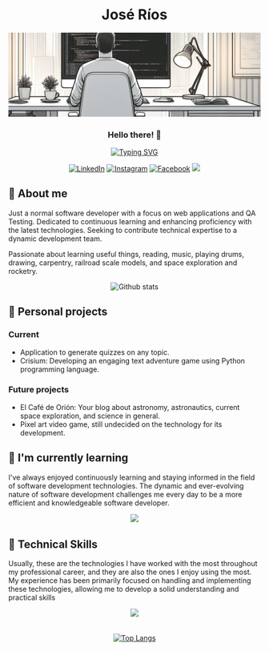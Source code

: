 <!-- Header section -->
<h1 align="center">José Ríos</h1>
<img alt="Me programmer" src="./images/me.png">
<h3 align="center">Hello there! 👋</h3>
<div align="center">
    <a href="https://git.io/typing-svg">
        <img src="https://readme-typing-svg.demolab.com?font=Fira+Code&size=28&pause=1000&color=02DF49&center=true&random=false&width=435&lines=Software+Engineer;Always+learning+new+things" alt="Typing SVG" />
    </a>
</div>
<div align="center">

[![LinkedIn](https://img.shields.io/badge/LinkedIn-0077B5?style=for-the-badge&logo=linkedin&logoColor=white)](https://www.linkedin.com/in/jlrd75/)
[![Instagram](https://img.shields.io/badge/Instagram-E4405F?style=for-the-badge&logo=instagram&logoColor=white)](https://www.instagram.com/astro_train75/)
[![Facebook](https://img.shields.io/badge/Facebook-1877F2?style=for-the-badge&logo=facebook&logoColor=white)](https://www.facebook.com/hal9k75/)
![](https://komarev.com/ghpvc/?username=jlrios&color=brightgreen&style=for-the-badge)
</div>

<!-- About me, section -->
<h2>🐻 About me</h2>
<p>
    Just a normal software developer with a focus on web applications and QA Testing. Dedicated to continuous learning and enhancing proficiency with the latest technologies. Seeking to contribute technical expertise to a dynamic development team.
</p>
<p>
    Passionate about learning useful things, reading, music, playing drums, drawing, carpentry, railroad scale models, and space exploration and rocketry.
</p>
<div align="center">

![Github stats](https://github-readme-stats.vercel.app/api?username=jlrios&theme=radical&show_icons=true&count_private=true&hide=issues)

</div>

<h2>🔭 Personal projects</h2>
<div>
    <h3>Current</h3>
    <ul>
        <li>Application to generate quizzes on any topic.</li>
        <!--<li>Sergio Aldana Photography: Web page for a talented local amateur photographer.</li>-->
        <li>Crisium: Developing an engaging text adventure game using Python programming language.</li>
    </ul>
    <h3>Future projects</h3>
    <ul>
        <li>El Café de Orión: Your blog about astronomy, astronautics, current space exploration, and science in general.</li>
        <li>Pixel art video game, still undecided on the technology for its development.</li>
    </ul>
</div>

<h2>🌱 I'm currently learning</h2>
<p>
    I've always enjoyed continuously learning and staying informed in the field of software development technologies. The dynamic and ever-evolving nature of software development challenges me every day to be a more efficient and knowledgeable software developer.
</p>
<p align="center">
    <a href="https://skillicons.dev">
        <img src="https://skillicons.dev/icons?i=angular,react,typescript,python&theme=light"/>
    </a>
</p>

<h2>🚀 Technical Skills</h2>
<p>
    Usually, these are the technologies I have worked with the most throughout my professional career, and they are also the ones I enjoy using the most. My experience has been primarily focused on handling and implementing these technologies, allowing me to develop a solid understanding and practical skills
</p>
<div align="center">
    <a href="https://skillicons.dev">
        <img src="https://skillicons.dev/icons?i=html,js,css,nodejs,express,java,git&theme=light"/>
    </a>
</div>
<div align="center">
<br>

[![Top Langs](https://github-readme-stats.vercel.app/api/top-langs/?username=jlrios&theme=radical&layout=compact)](https://github.com/yeazin)
</div>






